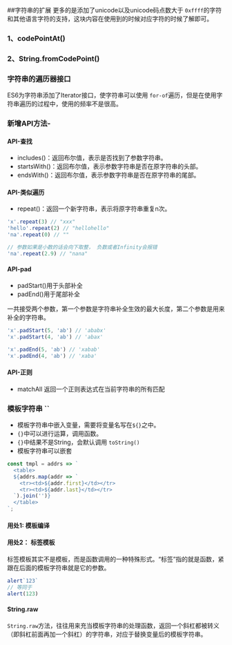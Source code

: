 ##字符串的扩展
更多的是添加了unicode以及unicode码点数大于 `0xffff`的字符和其他语言字符的支持，这块内容在使用到的时候对应字符的时候了解即可。

### 1、codePointAt()
### 2、String.fromCodePoint() 

### 字符串的遍历器接口
ES6为字符串添加了Iterator接口，使字符串可以使用 `for-of`遍历，但是在使用字符串遍历的过程中，使用的频率不是很高。

###  新增API方法-

#### API-查找

* includes()：返回布尔值，表示是否找到了参数字符串。
* startsWith()：返回布尔值，表示参数字符串是否在原字符串的头部。
* endsWith()：返回布尔值，表示参数字符串是否在原字符串的尾部。

#### API-类似遍历
* repeat()：返回一个新字符串，表示将原字符串重复n次。

```js
'x'.repeat(3) // "xxx"
'hello'.repeat(2) // "hellohello"
'na'.repeat(0) // ""

// 参数如果是小数的话会向下取整， 负数或者Infinity会报错
'na'.repeat(2.9) // "nana"
```

#### API-pad

* padStart()用于头部补全
* padEnd()用于尾部补全

一共接受两个参数，第一个参数是字符串补全生效的最大长度，第二个参数是用来补全的字符串。

```js
'x'.padStart(5, 'ab') // 'ababx'
'x'.padStart(4, 'ab') // 'abax'

'x'.padEnd(5, 'ab') // 'xabab'
'x'.padEnd(4, 'ab') // 'xaba'
```

#### API-正则
* matchAll 返回一个正则表达式在当前字符串的所有匹配

### 模板字符串 ``

* 模板字符串中嵌入变量，需要将变量名写在`${}`之中。
* `{}`中可以进行运算，调用函数。
* `{}`中结果不是String，会默认调用 `toString()`
* 模板字符串可以嵌套

```js
const tmpl = addrs => `
  <table>
  ${addrs.map(addr => `
    <tr><td>${addr.first}</td></tr>
    <tr><td>${addr.last}</td></tr>
  `).join('')}
  </table>
`;
```

#### 用处1: 模板编译
#### 用处2： 标签模板
标签模板其实不是模板，而是函数调用的一种特殊形式。“标签”指的就是函数，紧跟在后面的模板字符串就是它的参数。
```js
alert`123`
// 等同于
alert(123)
```

#### String.raw
`String.raw`方法，往往用来充当模板字符串的处理函数，返回一个斜杠都被转义（即斜杠前面再加一个斜杠）的字符串，对应于替换变量后的模板字符串。